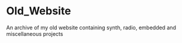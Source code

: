 # Old_Website
An archive of my old website containing synth, radio, embedded and miscellaneous projects
